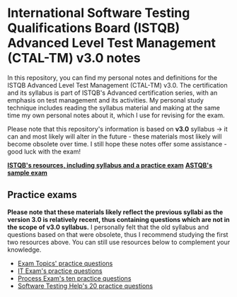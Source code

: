 # International Software Testing Qualifications Board (ISTQB) Advanced Level Test Management (CTAL-TM) v3.0 notes
In this repository, you can find my personal notes and definitions for the ISTQB Advanced Level Test Management (CTAL-TM) v3.0. The certification and its syllabus is part of ISTQB's Advanced certification series, with an emphasis on test management and its activities. My personal study technique includes reading the syllabus material and making at the same time my own personal notes about it, which I use for revising for the exam.

Please note that this repository's information is based on **v3.0** syllabus &rarr; it can and most likely will alter in the future - these materials most likely will become obsolete over time. I still hope these notes offer some assistance - good luck with the exam!

**[ISTQB's resources, including syllabus and a practice exam](https://www.istqb.org/certifications/certified-tester-advanced-level-test-management-ctal-tm-v3-0/)**
**[ASTQB's sample exam](https://astqb.org/certifications/istqb-advanced-level-test-manager-certification/)**

## Practice exams
**Please note that these materials likely reflect the previous syllabi as the version 3.0 is relatively recent, thus containing questions which are not in the scope of v3.0 syllabus.** I personally felt that the old syllabus and questions based on that were obsolete, thus I recommend studying the first two resources above. You can still use resources below to complement your knowledge.

- [Exam Topics' practice questions](https://www.examtopics.com/exams/istqb/ctal-tm/)
- [IT Exam's practice questions](https://www.itexams.com/info/CTAL-TM)
- [Process Exam's ten practice questions](https://www.processexam.com/istqb/istqb-ctal-tm-certification-exam-sample-questions)
- [Software Testing Help's 20 practice questions](https://www.softwaretestinghelp.com/istqb-ctal-tm-sample-paper/)
